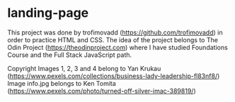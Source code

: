 # landing-page

This project was done by trofimovadd (https://github.com/trofimovadd) in order to practice HTML and CSS. The idea of the project belongs to The Odin Project (https://theodinproject.com) where I have studied Foundations Course and the Full Stack JavaScript path.

Copyright
Images 1, 2, 3 and 4 belong to Yan Krukau (https://www.pexels.com/collections/business-lady-leadership-fl83nf8/)
Image info.jpg belongs to Ken Tomita (https://www.pexels.com/photo/turned-off-silver-imac-389819/)